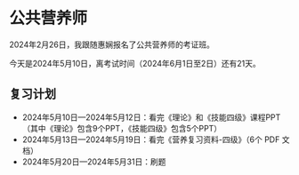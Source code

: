 # 公共营养师

2024年2月26日，我跟随惠娴报名了公共营养师的考证班。

今天是2024年5月10日，离考试时间（2024年6月1日至2日）还有21天。

## 复习计划

- 2024年5月10日—2024年5月12日：看完《理论》和《技能四级》课程PPT（其中《理论》包含9个PPT，《技能四级》包含5个PPT）
- 2024年5月13日—2024年5月19日：看完《营养复习资料-四级》（6个 PDF 文档）
- 2024年5月20日—2024年5月31日：刷题
